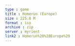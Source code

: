 ```yaml
---
type : game
title : Homerun (Europe)
size : 225.8 M
format : iso
archive : zip
server : myrient
link2 : Homerun%20%28Europe%29
---
```

